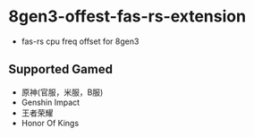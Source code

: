 # **8gen3-offest-fas-rs-extension**

- fas-rs cpu freq offset for 8gen3

## **Supported Gamed**

- 原神(官服，米服，B服)
- Genshin Impact
- 王者荣耀
- Honor Of Kings
